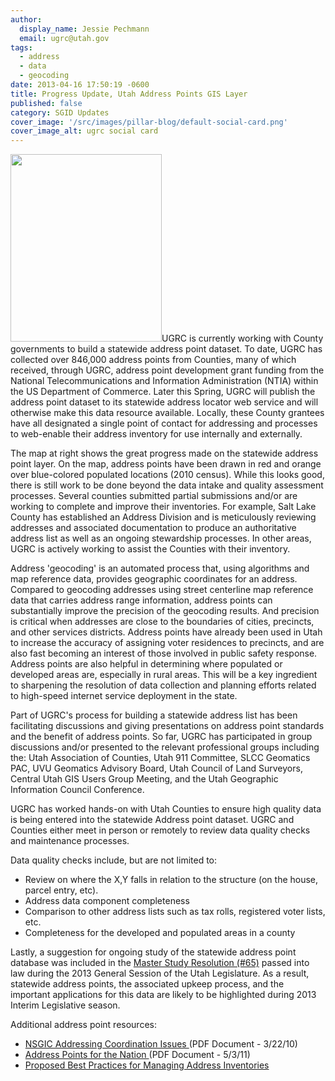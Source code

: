```yaml
---
author:
  display_name: Jessie Pechmann
  email: ugrc@utah.gov
tags:
  - address
  - data
  - geocoding
date: 2013-04-16 17:50:19 -0600
title: Progress Update, Utah Address Points GIS Layer
published: false
category: SGID Updates
cover_image: '/src/images/pillar-blog/default-social-card.png'
cover_image_alt: ugrc social card
---
```


<p><a href="/images/404.png"><img src="/images/404.png" alt="" title="Utah Address Points shown in red, drawn over populated census places in blue" width="242" height="300" class="inline-text-left" /></a>UGRC is currently working with County governments to build a statewide address point dataset. To date, UGRC has collected over 846,000 address points from Counties, many of which received, through UGRC, address point development grant funding from the National Telecommunications and Information Administration (NTIA) within the US Department of Commerce. Later this Spring, UGRC will publish the address point dataset to its statewide address locator web service and will otherwise make this data resource available. Locally, these County grantees have all designated a single point of contact for addressing and processes to web-enable their address inventory for use internally and externally.</p>
<p>The map at right shows the great progress made on the statewide address point layer. On the map, address points have been drawn in red and orange over blue-colored populated locations (2010 census). While this looks good, there is still work to be done beyond the data intake and quality assessment processes. Several counties submitted partial submissions and/or are working to complete and improve their inventories. For example, Salt Lake County has established an Address Division and is meticulously reviewing addresses and associated documentation to produce an authoritative address list as well as an ongoing stewardship processes. In other areas, UGRC is actively working to assist the Counties with their inventory.</p>
<p>Address 'geocoding' is an automated process that, using algorithms and map reference data, provides geographic coordinates for an address. Compared to geocoding addresses using street centerline map reference data that carries address range information, address points can substantially improve the precision of the geocoding results. And precision is critical when addresses are close to the boundaries of cities, precincts, and other services districts. Address points have already been used in Utah to increase the accuracy of assigning voter residences to precincts, and are also fast becoming an interest of those involved in public safety response. Address points are also helpful in determining where populated or developed areas are, especially in rural areas. This will be a key ingredient to sharpening the resolution of data collection and planning efforts related to high-speed internet service deployment in the state.  </p>
<p>Part of UGRC's process for building a statewide address list has been facilitating discussions and giving presentations on address point standards and the benefit of address points. So far, UGRC has participated in group discussions and/or presented to the relevant professional groups including the: Utah Association of Counties, Utah 911 Committee, SLCC Geomatics PAC, UVU Geomatics Advisory Board, Utah Council of Land Surveyors, Central Utah GIS Users Group Meeting, and the Utah Geographic Information Council Conference. </p>
<p>UGRC has worked hands-on with Utah Counties to ensure high quality data is being entered into the statewide Address point dataset. UGRC and Counties either meet in person or remotely to review data quality checks and maintenance processes. </p>
<p>Data quality checks include, but are not limited to:</p>
<ul>
<li>Review on where the X,Y falls in relation to the structure (on the house, parcel entry, etc).
<li>Address data component completeness
<li>Comparison to other address lists such as tax rolls, registered voter lists, etc.
<li>Completeness for the developed and populated areas in a county
</ul>
<p>Lastly, a suggestion for ongoing study of the statewide address point database was included in the <a href="https://le.utah.gov/~2013/bills/hbillint/hjr020.pdf">Master Study Resolution (#65)</a> passed into law during the 2013 General Session of the Utah Legislature. As a result, statewide address points, the associated upkeep process, and the important applications for this data are likely to be highlighted during 2013 Interim Legislative season. </p>
<p>Additional address point resources:</p>
<ul>
<li><a href="https://nsgic.org/public_resources/Addresses_FTN_032210.pdf">NSGIC Addressing Coordination Issues </a>(PDF Document - 3/22/10) </li>
<li><a href="https://nsgic.org/public_resources/Address_Points_FTN_Brochure_050311_Final.pdf">Address Points for the Nation </a>(PDF Document - 5/3/11)</li>
<li><a href="https://www.nsgic.org/blog/?p=190">Proposed Best Practices for Managing Address Inventories</a></li>
</ul>
